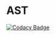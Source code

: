 # AST
[![Codacy Badge](https://api.codacy.com/project/badge/Grade/4cea9faae948417e9e994aa106154af6)](https://app.codacy.com/gh/Trushar2411/AST?utm_source=github.com&utm_medium=referral&utm_content=Trushar2411/AST&utm_campaign=Badge_Grade)